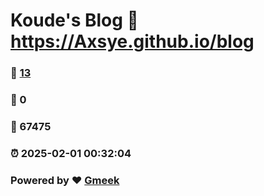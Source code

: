 # Koude's Blog :link: https://Axsye.github.io/blog 
### :page_facing_up: [13](https://Axsye.github.io/blog/tag.html) 
### :speech_balloon: 0 
### :hibiscus: 67475 
### :alarm_clock: 2025-02-01 00:32:04 
### Powered by :heart: [Gmeek](https://github.com/Meekdai/Gmeek)
